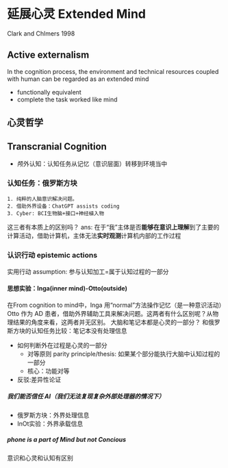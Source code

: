 # 延展心灵 Extended Mind
Clark and Chlmers 1998
## Active externalism
In the cognition process, the environment and technical resources coupled with human can be regarded as an extended mind
* functionally equivalent
* complete the task worked like mind
## 心灵哲学
## Transcranial Cognition
* 颅外认知：认知任务从记忆（意识层面）转移到环境当中
### 认知任务：俄罗斯方块
    1. 纯粹的人脑意识解决问题。
    2. 借助外界设备：ChatGPT assists coding
    3. Cyber: BCI生物脑+接口+神经植入物
这三者有本质上的区别吗？
ans: 在于“我”主体是否**能够在意识上理解**到了主要的计算活动，借助计算机，主体无法**实时观测**计算机内部的工作过程

### 认识行动 epistemic actions
实用行动
assumption: 参与认知加工=属于认知过程的一部分

#### 思想实验：Inga(inner mind)-Otto(outside)
在From cognition to mind中，Inga 用“normal”方法操作记忆（是一种意识活动）Otto 作为 AD 患者，借助外界辅助工具来解决问题。这两者有什么区别呢？从物理结果的角度来看，这两者并无区别。
大脑和笔记本都是心灵的一部分？
和俄罗斯方块的认知任务比较：笔记本没有处理信息
* 如何判断外在过程是心灵的一部分
    - 对等原则 parity principle/thesis: 如果某个部分能执行大脑中认知过程的一部分
    - 核心：功能对等
* 反驳:差异性论证
##### 我们能否信任 AI（我们无法复现复杂外部处理器的情况下）
- 俄罗斯方块：外界处理信息
- InOt实验：外界承载信息
##### phone is a part of Mind but not Concious
意识和心灵和认知有区别
## 
